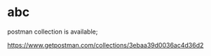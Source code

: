 # abc

postman collection is available;

https://www.getpostman.com/collections/3ebaa39d0036ac4d36d2
